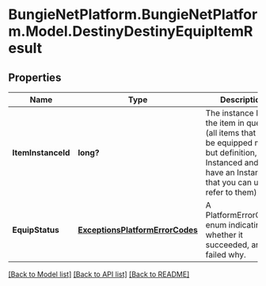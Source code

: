 # BungieNetPlatform.BungieNetPlatform.Model.DestinyDestinyEquipItemResult
## Properties

Name | Type | Description | Notes
------------ | ------------- | ------------- | -------------
**ItemInstanceId** | **long?** | The instance ID of the item in question (all items that can be equipped must, but definition, be Instanced and thus have an Instance ID that you can use to refer to them) | [optional] 
**EquipStatus** | [**ExceptionsPlatformErrorCodes**](ExceptionsPlatformErrorCodes.md) | A PlatformErrorCodes enum indicating whether it succeeded, and if it failed why. | [optional] 

[[Back to Model list]](../README.md#documentation-for-models) [[Back to API list]](../README.md#documentation-for-api-endpoints) [[Back to README]](../README.md)

